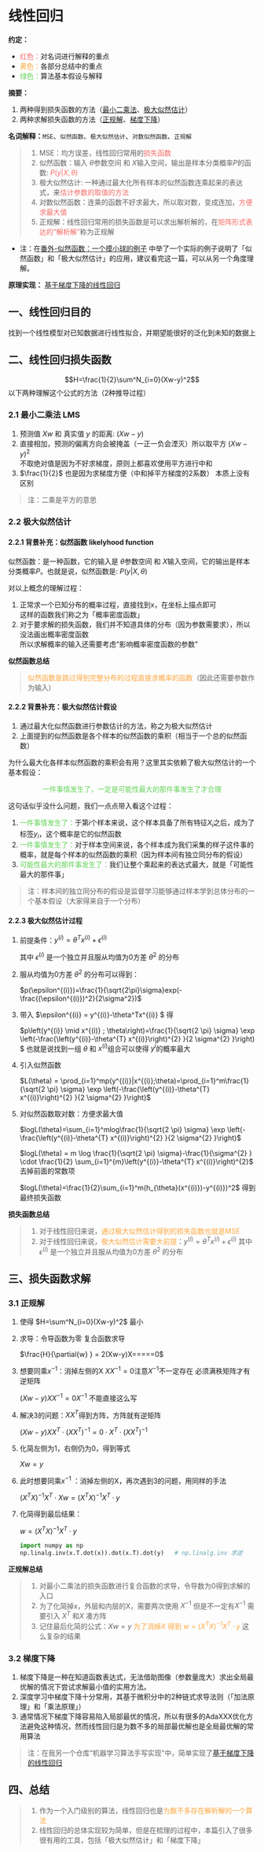 
# 线性回归
**约定：**
- <font color=F66A65>红色：</font>对名词进行解释的重点
- <font color=FDA63E>黄色：</font>各部分总结中的重点
- <font color=62D257>绿色：</font>算法基本假设与解释

**摘要：**
1. 两种得到损失函数的方法（[最小二乘法](#2.1-最小二乘法-LMS)、[极大似然估计](#2.2-极大似然估计)）
2. 两种求解损失函数的方法（[正规解](#31-正规解)、[梯度下降](#32-梯度下降)）

**名词解释：**`MSE`、`似然函数`、`极大似然估计`、`对数似然函数`、`正规解`
> 1. MSE：均方误差，线性回归常用的<font color=F66A65>损失函数</font>
> 2. 似然函数：输入 $\theta$参数空间 和 $X$输入空间，输出是样本分类概率$P$的函数: <font color=F66A65>$P(y|X,\theta)$</font>
> 3. 极大似然估计: 一种通过最大化所有样本的似然函数连乘起来的表达式，来<font color=F66A65>估计参数的取值的方法</font>
> 4. 对数似然函数：连乘的函数不好求最大，所以取对数，变成连加，<font color=F66A65>方便求最大值</font>
> 5. 正规解：线性回归常用的损失函数是可以求出解析解的，在<font color=F66A65>矩阵形式表达的“解析解”</font>称为正规解
* 注：在[番外-似然函数：一个摸小球的例子](/algorithms/ai/ai_math/Extra2.md) 中举了一个实际的例子说明了「似然函数」和「极大似然估计」的应用，建议看完这一篇，可以从另一个角度理解。

**原理实现：**
[基于梯度下降的线性回归]()

## 一、线性回归目的
找到一个线性模型对已知数据进行线性拟合，并期望能很好的泛化到未知的数据上
## 二、线性回归损失函数
$$H=\frac{1}{2}\sum^N_{i=0}(Xw-y)^2$$
以下两种理解这个公式的方法（2种推导过程）
### 2.1 最小二乘法 LMS
1. 预测值 $Xw$ 和 真实值 $y$ 的距离: $(Xw-y)$
2. 直接相加，预测的偏离方向会被掩盖（一正一负会湮灭）所以取平方 $(Xw-y)^2$ \
   不取绝对值是因为不好求梯度，原则上都喜欢使用平方进行中和
3. $\frac{1}{2}$ 也是因为求梯度方便（中和掉平方梯度的2系数） 本质上没有区别
> 注：二乘是平方的意思
### 2.2 极大似然估计
#### 2.2.1 背景补充：似然函数 likelyhood function
似然函数：是一种函数，它的输入是 $\theta$参数空间 和 $X$输入空间，它的输出是样本分类概率$P$。也就是说，似然函数是: $P(y|X,\theta)$

对以上概念的理解过程：
1. 正常求一个已知分布的概率过程，直接找到x，在坐标上描点即可\
   这样的函数我们称之为「概率密度函数」
2. 对于要求解的损失函数，我们并不知道具体的分布（因为参数需要求），所以没法画出概率密度函数\
   所以求解概率的输入还需要考虑“影响概率密度函数的参数”

**似然函数总结**
> <font color=FDA63E>似然函数是跳过得到完整分布的过程直接求概率的函数</font>（因此还需要参数作为输入）
#### 2.2.2 背景补充：极大似然估计假设
1. 通过最大化似然函数进行参数估计的方法，称之为极大似然估计
2. 上面提到的似然函数是各个样本的似然函数的乘积（相当于一个总的似然函数）

为什么最大化各样本似然函数的乘积会有用？这里其实依赖了极大似然估计的一个基本假设：
<center><font color=62D257>一件事情发生了，一定是可能性最大的那件事发生了才合理</font></center>

这句话似乎没什么问题，我们一点点带入看这个过程：
1. <font color=62D257>一件事情发生了：</font>于第$i$个样本来说，这个样本具备了所有特征$X_i$之后，成为了标签$y_i$，这个概率是它的似然函数
2. <font color=62D257>一件事情发生了：</font>对于样本空间来说，各个样本成为我们采集的样子这件事的概率，就是每个样本的似然函数的乘积（因为样本间有独立同分布的假设）
3. <font color=62D257>可能性最大的那件事发生了：</font>我们让整个乘起来的表达式最大，就是「可能性最大的那件事」
> 注：样本间的独立同分布的假设是监督学习能够通过样本学到总体分布的一个基本假设（大家得来自于一个分布）
#### 2.2.3 极大似然估计过程
1. 前提条件：$y^{(i)} = \theta^Tx^{(i)}+\epsilon^{(i)}​$      

   其中  $\epsilon^{(i)}$   是一个独立并且服从均值为0方差 $\theta^2$ 的分布

2. 服从均值为0方差 $\theta^2$ 的分布可以得到：

   $p(\epsilon^{(i)})=\frac{1}{\sqrt{2\pi}\sigma}exp(-\frac{(\epsilon^{(i)})^2}{2\sigma^2})​$ 

3. 带入  $\epsilon^{(i)} = y^{(i)}-\theta^Tx^{(i)} $   得

   $p\left(y^{(i)} \mid x^{(i)} ; \theta\right)=\frac{1}{\sqrt{2 \pi} \sigma} \exp \left(-\frac{\left(y^{(i)}-\theta^{T} x^{(i)}\right)^{2} }{2 \sigma^{2} }\right)​$     也就是说找到一组 $\theta​$ 和 $x^{(i)}​$  组合可以使得 $y^{i}​$ 的概率最大

4. 引入似然函数

   $L(\theta) = \prod_{i=1}^mp(y^{(i)}|x^{(i)};\theta)=\prod_{i=1}^m\frac{1}{\sqrt{2 \pi} \sigma} \exp \left(-\frac{\left(y^{(i)}-\theta^{T} x^{(i)}\right)^{2} }{2 \sigma^{2} }\right)​$

5. 对似然函数取对数：方便求最大值

   $logL(\theta)=\sum_{i=1}^mlog\frac{1}{\sqrt{2 \pi} \sigma} \exp \left(-\frac{\left(y^{(i)}-\theta^{T} x^{(i)}\right)^{2} }{2 \sigma^{2} }\right)$

   $logL(\theta) = m \log \frac{1}{\sqrt{2 \pi} \sigma}-\frac{1}{\sigma^{2} } \cdot \frac{1}{2} \sum_{i=1}^{m}\left(y^{(i)}-\theta^{T} x^{(i)}\right)^{2}$          去掉前面的常数项

   $logL(\theta)=\frac{1}{2}\sum_{i=1}^m(h_{\theta}(x^{(i)})-y^{(i)})^2$                                      得到最终损失函数

**损失函数总结** 
> 1. 对于线性回归来说，<font color=FDA63E>通过极大似然估计得到的损失函数也就是MSE</font>
> 2. 对于线性回归来说，<font color=FDA63E>极大似然估计需要大前提</font>：
  ​        $y^{(i)} = \theta^Tx^{(i)}+\epsilon^{(i)}$         其中 $\epsilon^{(i)}$   是一个独立并且服从均值为0方差 $\theta^2$ 的分布
## 三、损失函数求解
### 3.1 正规解
1. 使得 $H=\sum^N_{i=0}(Xw-y)^2​$   最小

2. 求导：令导函数为零                              复合函数求导

   $\frac{H}{\partial{w} } = 2(Xw-y)X=====0$

3. 想要同乘$x^{-1}​$ ：消掉左侧的X                 $XX^{-1}=0​$       注意$X^{-1}​$不一定存在  必须满秩矩阵才有逆矩阵

   $(Xw-y)XX^{-1} = 0X^{-1}$      不能直接这么写

4. 解决3的问题：$XX^{T}​$ 得到方阵，方阵就有逆矩阵

   $(Xw-y)XX^{T}\cdot (XX^{T})^{-1}=0\cdot X^{T}\cdot (XX^{T})^{-1}$

5. 化简左侧为1，右侧仍为0，得到等式

   $Xw=y​$ 

6. 此时想要同乘$x^{-1}$ ：消掉左侧的X，再次遇到3的问题，用同样的手法

   $(X^{T}X)^{-1}X^{T}\cdot Xw=(X^{T}X)^{-1}X^{T}\cdot y​$ 

7. 化简得到最后结果：

   $w=(X^{T}X)^{-1}X^{T}\cdot y​$

   ~~~python
   import numpy as np
   np.linalg.inv(x.T.dot(x)).dot(x.T).dot(y)   # np.linalg.inv 求逆
   ~~~

**正规解总结**
> 1. 对最小二乘法的损失函数进行复合函数的求导，令导数为0得到求解的入口
> 2. 为了化简掉x，外层和内层的X，需要两次使用 $X^{-1}​$  但是不一定有$X^{-1}​$ 需要引入 $X^{T}​$  和$X​$ 凑方阵
> 3. 记住最后化简的公式：$Xw=y$  <font color=FDA63E>为了消掉$X$ 得到  $w=(X^{T}X)^{-1}X^{T}\cdot y$</font>  这么复杂的结果

### 3.2 梯度下降
1. 梯度下降是一种在知道函数表达式，无法借助图像（参数量庞大）求出全局最优解的情况下尝试求解最小值的实用方法。
2. 深度学习中梯度下降十分常用，其基于微积分中的2种链式求导法则（「加法原理」和「乘法原理」）
3. 通常情况下梯度下降容易陷入局部最优的情况，所以有很多的AdaXXX优化方法避免这种情况，然而线性回归是为数不多的局部最优解也是全局最优解的常用算法
> 注：在我另一个仓库“机器学习算法手写实现”中，简单实现了[基于梯度下降的线性回归]()
## 四、总结
> 1. 作为一个入门级别的算法，线性回归也是<font color=FDA63E>为数不多存在解析解的一个算法</font>
> 2. 线性回归的总体实现较为简单，但是在梳理的过程中，本篇引入了很多很有用的工具，包括「极大似然估计」和「梯度下降」

